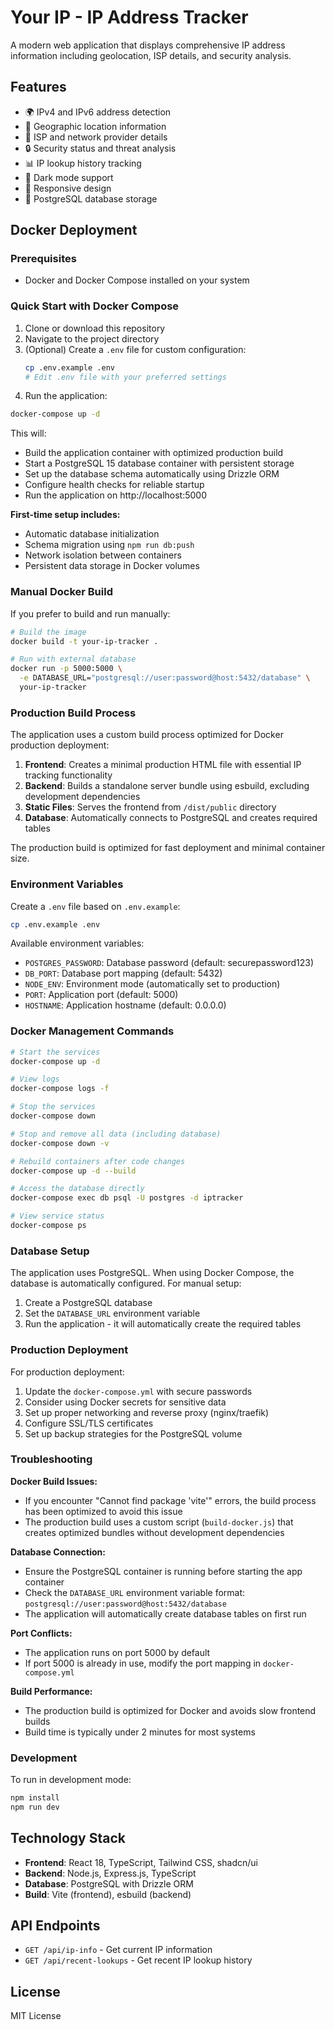 # Your IP - IP Address Tracker

A modern web application that displays comprehensive IP address information including geolocation, ISP details, and security analysis.

## Features

- 🌍 IPv4 and IPv6 address detection
- 📍 Geographic location information
- 🏢 ISP and network provider details
- 🔒 Security status and threat analysis
- 📊 IP lookup history tracking
- 🌙 Dark mode support
- 📱 Responsive design
- 💾 PostgreSQL database storage

## Docker Deployment

### Prerequisites

- Docker and Docker Compose installed on your system

### Quick Start with Docker Compose

1. Clone or download this repository
2. Navigate to the project directory
3. (Optional) Create a `.env` file for custom configuration:
   ```bash
   cp .env.example .env
   # Edit .env file with your preferred settings
   ```
4. Run the application:

```bash
docker-compose up -d
```

This will:
- Build the application container with optimized production build
- Start a PostgreSQL 15 database container with persistent storage
- Set up the database schema automatically using Drizzle ORM
- Configure health checks for reliable startup
- Run the application on http://localhost:5000

**First-time setup includes:**
- Automatic database initialization
- Schema migration using `npm run db:push`
- Network isolation between containers
- Persistent data storage in Docker volumes

### Manual Docker Build

If you prefer to build and run manually:

```bash
# Build the image
docker build -t your-ip-tracker .

# Run with external database
docker run -p 5000:5000 \
  -e DATABASE_URL="postgresql://user:password@host:5432/database" \
  your-ip-tracker
```

### Production Build Process

The application uses a custom build process optimized for Docker production deployment:

1. **Frontend**: Creates a minimal production HTML file with essential IP tracking functionality
2. **Backend**: Builds a standalone server bundle using esbuild, excluding development dependencies
3. **Static Files**: Serves the frontend from `/dist/public` directory
4. **Database**: Automatically connects to PostgreSQL and creates required tables

The production build is optimized for fast deployment and minimal container size.

### Environment Variables

Create a `.env` file based on `.env.example`:

```bash
cp .env.example .env
```

Available environment variables:
- `POSTGRES_PASSWORD`: Database password (default: securepassword123)
- `DB_PORT`: Database port mapping (default: 5432)
- `NODE_ENV`: Environment mode (automatically set to production)
- `PORT`: Application port (default: 5000)
- `HOSTNAME`: Application hostname (default: 0.0.0.0)

### Docker Management Commands

```bash
# Start the services
docker-compose up -d

# View logs
docker-compose logs -f

# Stop the services
docker-compose down

# Stop and remove all data (including database)
docker-compose down -v

# Rebuild containers after code changes
docker-compose up -d --build

# Access the database directly
docker-compose exec db psql -U postgres -d iptracker

# View service status
docker-compose ps
```

### Database Setup

The application uses PostgreSQL. When using Docker Compose, the database is automatically configured. For manual setup:

1. Create a PostgreSQL database
2. Set the `DATABASE_URL` environment variable
3. Run the application - it will automatically create the required tables

### Production Deployment

For production deployment:

1. Update the `docker-compose.yml` with secure passwords
2. Consider using Docker secrets for sensitive data
3. Set up proper networking and reverse proxy (nginx/traefik)
4. Configure SSL/TLS certificates
5. Set up backup strategies for the PostgreSQL volume

### Troubleshooting

**Docker Build Issues:**
- If you encounter "Cannot find package 'vite'" errors, the build process has been optimized to avoid this issue
- The production build uses a custom script (`build-docker.js`) that creates optimized bundles without development dependencies

**Database Connection:**
- Ensure the PostgreSQL container is running before starting the app container
- Check the `DATABASE_URL` environment variable format: `postgresql://user:password@host:5432/database`
- The application will automatically create database tables on first run

**Port Conflicts:**
- The application runs on port 5000 by default
- If port 5000 is already in use, modify the port mapping in `docker-compose.yml`

**Build Performance:**
- The production build is optimized for Docker and avoids slow frontend builds
- Build time is typically under 2 minutes for most systems

### Development

To run in development mode:

```bash
npm install
npm run dev
```

## Technology Stack

- **Frontend**: React 18, TypeScript, Tailwind CSS, shadcn/ui
- **Backend**: Node.js, Express.js, TypeScript
- **Database**: PostgreSQL with Drizzle ORM
- **Build**: Vite (frontend), esbuild (backend)

## API Endpoints

- `GET /api/ip-info` - Get current IP information
- `GET /api/recent-lookups` - Get recent IP lookup history

## License

MIT License